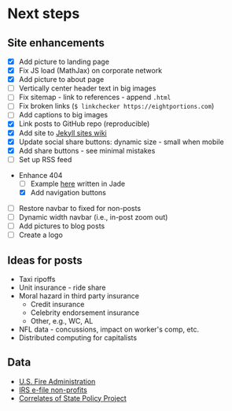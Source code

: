 # Next steps

## Site enhancements
* [x] Add picture to landing page
* [x] Fix JS load (MathJax) on corporate network
* [x] Add picture to about page
* [ ] Vertically center header text in big images
* [ ] Fix sitemap - link to references - append `.html`
* [ ] Fix broken links (`$ linkchecker https://eightportions.com`)
* [ ] Add captions to big images
* [x] Link posts to GitHub repo (reproducible)
* [x] Add site to [Jekyll sites wiki](https://github.com/jekyll/jekyll/wiki/sites)
* [x] Update social share buttons: dynamic size - small when mobile
* [x] Add share buttons - see minimal mistakes
* [ ] Set up RSS feed
* Enhance 404
  * [ ] Example [here](http://codepen.io/koenigsegg1/pen/VawWov) written in Jade
  * [x] Add navigation buttons
* [ ] Restore navbar to fixed for non-posts
* [ ] Dynamic width navbar (i.e., in-post zoom out)
* [ ] Add pictures to blog posts
* [ ] Create a logo

## Ideas for posts
* Taxi ripoffs
* Unit insurance - ride share
* Moral hazard in third party insurance
  * Credit insurance
  * Celebrity endorsement insurance
  * Other, e.g., WC, AL
* NFL data - concussions, impact on worker's comp, etc.
* Distributed computing for capitalists

## Data
* [U.S. Fire Administration](https://apps.usfa.fema.gov/census-download/main/download)
* [IRS e-file non-profits](https://archive.org/details/IRS990-efile)
* [Correlates of State Policy Project](http://ippsr.msu.edu/public-policy/correlates-state-policy)
